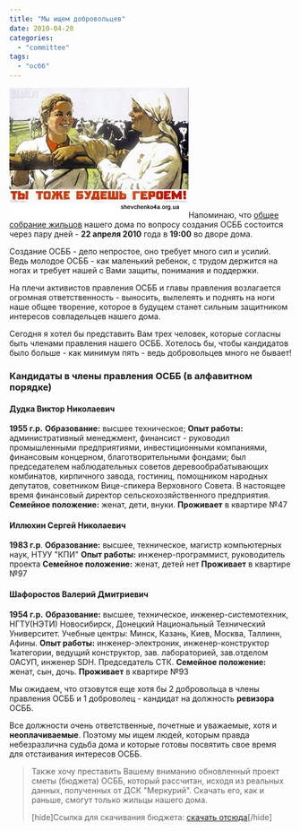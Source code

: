 ```yaml
---
title: "Мы ищем добровольцев"
date: 2010-04-20
categories: 
  - "committee"
tags: 
  - "осбб"
---
```


![Мы ищем добровольцев](/wp-content/uploads/2010/04/my-ischem-dobrovoltsev.jpg "Мы ищем добровольцев")Напоминаю, что [общее собрание жильцов](http://shevchenko4a.brovary.org/osbb-obshchee-sobranie-zhiltsov/) нашего дома по вопросу создания ОСББ состоится через пару дней - **22 апреля 2010** года в **19:00** во дворе дома.

Создание ОСББ - дело непростое, оно требует много сил и усилий. Ведь молодое ОСББ - как маленький ребенок, с трудом держится на ногах и требует нашей с Вами защиты, понимания и поддержки.

На плечи активистов правления ОСББ и главы правления возлагается огромная ответственность - выносить, вылелеять и поднять на ноги наше общее творение, которое в будущем станет сильным защитником интересов совладельцев нашего дома.

Сегодня я хотел бы представить Вам трех человек, которые согласны быть членами правления нашего ОСББ. Хотелось бы, чтобы кандидатов было больше - как минимум пять - ведь добровольцев много не бывает! <!--more-->

### Кандидаты в члены правления ОСББ (в алфавитном порядке)

#### Дудка Виктор Николаевич

**1955 г.р.** **Образование:** высшее техническое; **Опыт работы:** административный менеджмент, финансист - руководил промышленными предприятиями, инвестиционными компаниями, финансовым концерном, благотворительными фондами; был председателем наблюдательных советов деревообрабатывающих комбинатов, кирпичного завода, гостиниц, помощником народных депутатов, советником Вице-спикера Верховного Совета. В настоящее время финансовый директор сельскохозяйственного предприятия. **Семейное положение:** женат, дети, внуки. **Проживает** в квартире №47

#### Иллюхин Сергей Николаевич

**1983 г.р**. **Образование:** высшее, техническое, магистр компьютерных наук, НТУУ "КПИ" **Опыт работы:** инженер-программист, руководитель проекта **Семейное положение:** женат, детей нет **Проживает** в квартире №97

#### Шафоростов Валерий Дмитриевич

**1954 г.р.** **Образование:** высшее, техническое, инженер-системотехник, НГТУ(НЭТИ) Новосибирск, Донецкий Национальный Технический Университет. Учебные центры: Минск, Казань, Киев, Москва, Таллинн, Афины. **Опыт работы:** инженер-электроник, инженер-конструктор 1категории, ведущий конструктор, зав. лабораторией, зав.отделом ОАСУП, инженер SDH. Председатель СТК. **Семейное положение:** женат, сын, дочь. **Проживает** в квартире №93

Мы ожидаем, что отзовутся еще хотя бы 2 добровольца в члены правления ОСББ и 1 доброволец - кандидат на должность **ревизора** ОСББ.

Все должности очень ответственные, почетные и уважаемые, хотя и **неоплачиваемые**. Поэтому мы ищем людей, которым правда небезразлична судьба дома и которые готовы посвятить свое время для отстаивания интересов ОСББ.

> Также хочу преставить Вашему вниманию обновленный проект сметы (бюджета) ОСББ, который рассчитан, исходя из реальных данных, полученных от ДСК "Меркурий". Скачать его, как и раньше, смогут только жильцы нашего дома.
> 
> \[hide\]Ссылка для скачивания бюджета: [скачать отсюда](http://docs.google.com/fileview?id=0B15gOycbY2u7ZmRjMzgzMTMtZjJmMi00NTBkLTlkNTgtZjRhMzZkMjkxZWRi&hl=ru)\[/hide\]
